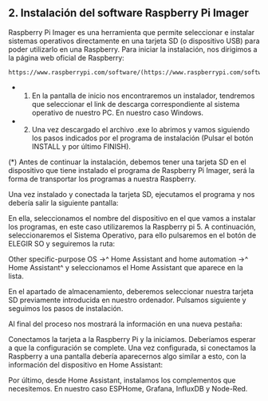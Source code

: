 ## 2. Instalación del software Raspberry Pi Imager ##

Raspberry Pi Imager es una herramienta que permite seleccionar e instalar sistemas
operativos directamente en una tarjeta SD (o dispositivo USB) para poder utilizarlo en una
Raspberry. Para iniciar la instalación, nos dirigimos a la página web oficial de Raspberry:

```
https://www.raspberrypi.com/software/(https://www.raspberrypi.com/software/)
```

- 1. En la pantalla de inicio nos encontraremos un instalador, tendremos que seleccionar el link
de descarga correspondiente al sistema operativo de nuestro PC. En nuestro caso Windows.

- 2. Una vez descargado el archivo .exe lo abrimos y vamos siguiendo los pasos indicados por el
programa de instalación (Pulsar el botón INSTALL y por último FINISH).

(*) Antes de continuar la instalación, debemos tener una tarjeta SD en el dispositivo que tiene
instalado el programa de Raspberry Pi Imager, será la forma de transportar los programas a
nuestra Raspberry.

Una vez instalado y conectada la tarjeta SD, ejecutamos el programa y nos debería salir la
siguiente pantalla:

En ella, seleccionamos el nombre del dispositivo en el que vamos a instalar los programas,
en este caso utilizaremos la Raspberry pi 5. A continuación, seleccionaremos el Sistema
Operativo, para ello pulsaremos en el botón de ELEGIR SO y seguiremos la ruta:

Other specific-purpose OS →^ Home Assistant and home automation →^ Home Assistant^
y seleccionamos el Home Assistant que aparece en la lista.

En el apartado de almacenamiento, deberemos seleccionar nuestra tarjeta SD previamente
introducida en nuestro ordenador. Pulsamos siguiente y seguimos los pasos de instalación.

Al final del proceso nos mostrará la información en una nueva pestaña:

Conectamos la tarjeta a la Raspberry Pi y la iniciamos. Deberíamos esperar a que la
configuración se complete. Una vez configurada, si conectamos la Raspberry a una pantalla
debería aparecernos algo similar a esto, con la información del dispositivo en Home Assistant:

Por último, desde Home Assistant, instalamos los complementos que necesitemos. En
nuestro caso ESPHome, Grafana, InfluxDB y Node-Red.